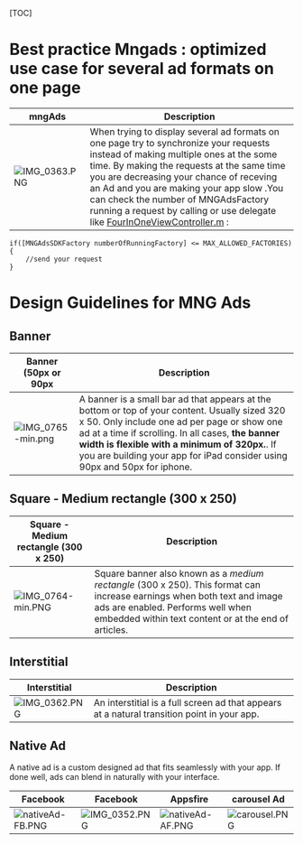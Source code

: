 [TOC]
# Best practice Mngads : optimized use case for several ad formats on one page

mngAds| Description| 
------------- | ------------- |
![IMG_0363.PNG](https://bitbucket.org/repo/aen579/images/3282511754-IMG_0363.PNG) | When trying to display several ad formats on one page try to synchronize your requests instead of making multiple ones at the some time. By making the requests at the same time you are decreasing your chance of receving an Ad and you are making your app slow .You can check the number of MNGAdsFactory running a request by calling or use delegate like [FourInOneViewController.m](https://bitbucket.org/mngcorp/mngads-demo-ios/src/HEAD/Demo/MNG-Ads-SDK/FourInOneViewController.m?at=master) :

```objc
if([MNGAdsSDKFactory numberOfRunningFactory] <= MAX_ALLOWED_FACTORIES){
	//send your request
}
```

# Design Guidelines for MNG Ads

## Banner
Banner (50px or 90px | Description| 
------------- | ------------- |
![IMG_0765-min.png](https://bitbucket.org/repo/aen579/images/4036275966-IMG_0765-min.png) | A banner is a small bar ad that appears at the bottom or top of your content. Usually sized 320 x 50. Only include one ad per page or show one ad at a time if scrolling. In all cases, **the banner width is flexible with a minimum of 320px.**. If you are building your app for iPad  consider using 90px and 50px for iphone.

## Square - Medium rectangle (300 x 250)

Square - Medium rectangle (300 x 250) | Description| 
------------- | ------------- |
![IMG_0764-min.PNG](https://bitbucket.org/repo/aen579/images/3928827332-IMG_0764-min.PNG) |Square banner also known as a *medium rectangle* (300 x 250). This format can increase earnings when both text and image ads are enabled. Performs well when embedded within text content or at the end of articles.

## Interstitial
Interstitial | Description| 
------------- | ------------- |
![IMG_0362.PNG](https://bitbucket.org/repo/aen579/images/1010762236-IMG_0362.PNG) | An interstitial is a full screen ad that appears at a natural transition point in your app.

## Native Ad

A native ad is a custom designed ad that fits seamlessly with your app. If done well, ads can blend in naturally with your interface.


Facebook  | Facebook  | Appsfire | carousel Ad
------------- | ------------- | -------------  | -------------
![nativeAd-FB.PNG](https://bitbucket.org/repo/aen579/images/742207682-nativeAd-FB.PNG) | ![IMG_0352.PNG](https://bitbucket.org/repo/aen579/images/3215310297-IMG_0352.PNG)| ![nativeAd-AF.PNG](https://bitbucket.org/repo/aen579/images/1328641730-nativeAd-AF.PNG)|![carousel.PNG](https://bitbucket.org/repo/aen579/images/2861407784-carousel.PNG)